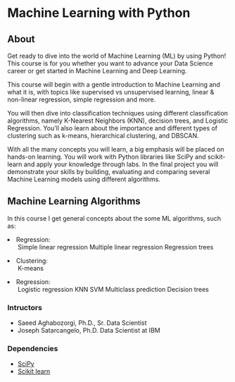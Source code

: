 # Machine Learning with Python

## About 

Get ready to dive into the world of Machine Learning (ML) by using Python! This course is for you whether you want to advance your Data Science career or get started in Machine Learning and Deep Learning.  

This course will begin with a gentle introduction to Machine Learning and what it is, with topics like supervised vs unsupervised learning, linear & non-linear regression, simple regression and more.  

You will then dive into classification techniques using different classification algorithms, namely K-Nearest Neighbors (KNN), decision trees, and Logistic Regression. You’ll also learn about the importance and different types of clustering such as k-means, hierarchical clustering, and DBSCAN. 

With all the many concepts you will learn, a big emphasis will be placed on hands-on learning. You will work with Python libraries like SciPy and scikit-learn and apply your knowledge through labs. In the final project you will demonstrate your skills by building, evaluating and comparing several Machine Learning models using different algorithms.

## Machine Learning Algorithms 

In this course I get general concepts about the some ML algorithms, such as:

<li>
Regression:
    <ul>
    Simple linear regression
    Multiple linear regression
    Regression trees
    </ul>
</li>

<li>
Clustering:
    <ul>
    K-means
    </ul>
</li>

<li>
Regression:
    <ul>
    Logistic regression
    KNN
    SVM
    Multiclass prediction
    Decision trees
    </ul>
</li>

### Intructors

* Saeed Aghabozorgi, Ph.D., Sr. Data Scientist
* Joseph Satarcangelo, Ph.D. Data Scientist at IBM


### Dependencies

* <a href="https://pypi.org/project/scipy/">SciPy</a>
* <a href="https://pypi.org/project/scikit-learn/">Scikit learn</a>

